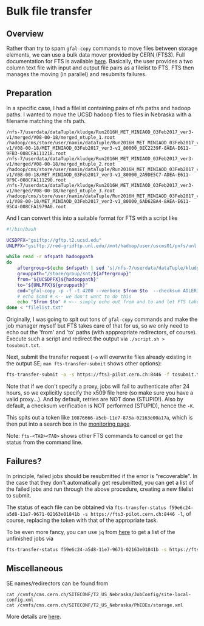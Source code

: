 # Bulk file transfer

## Overview
Rather than try to spam `gfal-copy` commands to move files between storage elements, we can
use a bulk data mover provided by CERN (FTS3). Full documentation for FTS is available 
[here](http://fts3-docs.web.cern.ch/fts3-docs/docs/cli/cli.html). Basically, the user provides
a two column text file with input and output file pairs as a filelist to FTS. FTS then manages
the moving (in parallel) and resubmits failures.

## Preparation
In a specific case, I had a filelist containing pairs of nfs paths and hadoop paths. I wanted
to move the UCSD hadoop files to files in Nebraska with a filename matching the nfs path.
```text
/nfs-7/userdata/dataTuple/kludge/Run2016H_MET_MINIAOD_03Feb2017_ver3-v1/merged/V08-00-18/merged_ntuple_1.root /hadoop/cms/store/user/namin/dataTuple/Run2016H_MET_MINIAOD_03Feb2017_ver3-v1/V08-00-18/MET_MINIAOD_03Feb2017_ver3-v1_80000_0EC2239F-8AEA-E611-9FB3-008CFA111218.root
/nfs-7/userdata/dataTuple/kludge/Run2016H_MET_MINIAOD_03Feb2017_ver3-v1/merged/V08-00-18/merged_ntuple_2.root /hadoop/cms/store/user/namin/dataTuple/Run2016H_MET_MINIAOD_03Feb2017_ver3-v1/V08-00-18/MET_MINIAOD_03Feb2017_ver3-v1_80000_2A9DE5C7-ADEA-E611-9F9C-008CFA111290.root
/nfs-7/userdata/dataTuple/kludge/Run2016H_MET_MINIAOD_03Feb2017_ver3-v1/merged/V08-00-18/merged_ntuple_3.root /hadoop/cms/store/user/namin/dataTuple/Run2016H_MET_MINIAOD_03Feb2017_ver3-v1/V08-00-18/MET_MINIAOD_03Feb2017_ver3-v1_80000_6AD62BA4-8AEA-E611-95C4-008CFA1979A0.root
```

And I can convert this into a suitable format for FTS with a script like
```bash
#!/bin/bash

UCSDPFX="gsiftp://gftp.t2.ucsd.edu"
UNLPFX="gsiftp://red-gridftp.unl.edu//mnt/hadoop/user/uscms01/pnfs/unl.edu/data4/cms"

while read -r nfspath hadooppath
do
    aftergroup=$(echo $nfspath | sed 's|/nfs-7/userdata/dataTuple/kludge/||')
    grouppath="/store/group/snt/${aftergroup}"
    from="${UCSDPFX}${hadooppath}"
    to="${UNLPFX}${grouppath}"
    cmd="gfal-copy -p -f -t 4200 --verbose $from $to  --checksum ADLER32"
    # echo $cmd # <-- we don't want to do this 
    echo "$from $to" # <-- simply echo out from and to and let FTS take care of copying
done < "filelist.txt"
```

Originally, I was going to spit out tons of `gfal-copy` commands and make the job manager myself
but FTS takes care of that for us, so we only need to echo out the 'from' and 'to' paths (with apppropriate
redirectors, of course). Execute such a script and redirect the output via `./script.sh > tosubmit.txt`.

Next, submit the transfer request (`-o` will overwrite files already existing in the output SE; `man fts-transfer-submit`
shows other options):
```bash
fts-transfer-submit -o -s https://fts3-pilot.cern.ch:8446 -f tosubmit.txt --retry 50 --retry-delay 3600 --proxy /tmp/x509up_u`id -u` -K	
```

Note that if we don't specify a proxy, jobs will fail to authenticate after 24 hours, so we explicitly specify the x509 file here (so make sure
you have a valid proxy...). And by default, retries are NOT done (STUPID!). Also by default, a checksum verification is NOT performed (STUPID),
hence the `-K`.

This spits out a token like `10876666-a5cb-11e7-873a-02163e00a17a`, which is then put into a search box in
the [monitoring page](https://fts3-pilot.cern.ch:8449/fts3/ftsmon/#/).

Note: `fts-<TAB><TAB>` shows other FTS commands to cancel or get the status from the command line.

## Failures?
In principle, failed jobs should be resubmitted if the error is "recoverable". In the case that they don't
automatically get resubmitted, you can get a list of the failed jobs and run through the above procedure, creating
a new filelist to submit.

The status of each file can be obtained via `fts-transfer-status f59e6c24-a5d8-11e7-9671-02163e01841b -s https://fts3-pilot.cern.ch:8446 -l`,
of course, replacing the token with that of the appropriate task. 

To be even more fancy, you can use `jq` from [here](https://stedolan.github.io/jq/) to get a list of the unfinished jobs via
```bash
fts-transfer-status f59e6c24-a5d8-11e7-9671-02163e01841b -s https://fts3-pilot.cern.ch:8446 -l -j | jq '.job[0].files[] | .state,.source,.destination' | xargs -n 3 | grep -v "FINISHED" | awk '{print $2" "$3}'
```

## Miscellaneous
SE names/redirectors can be found from 
```
cat /cvmfs/cms.cern.ch/SITECONF/T2_US_Nebraska/JobConfig/site-local-config.xml
cat /cvmfs/cms.cern.ch/SITECONF/T2_US_Nebraska/PhEDEx/storage.xml
```

More details are [here](https://wiki.chipp.ch/twiki/bin/view/CmsTier3/HowToAccessSe).

